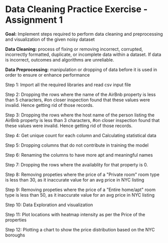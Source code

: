 # Data Cleaning Practice Exercise - Assignment 1

**Goal:** Implement steps required to perform data cleaning and preprocessing and visualization of the given noisy dataset 

**Data Cleaning:** process of fixing or removing incorrect, corrupted, incorrectly formatted, duplicate, or incomplete data within a dataset. If data is incorrect, outcomes and algorithms are unreliable.

**Data Preprocessing:** manipulation or dropping of data before it is used in order to ensure or enhance performance

Step 1: Import all the required libraries and read csv input file

Step 2:  Dropping the rows where the name of the AirBnb property is less than 5 characters, 
#on closer inspection found that these values were invalid. Hence getting rid of those records.

Step 3: Dropping the rows where the host name of the person listing the AirBnb property is less than 3 characters, 
#on closer inspection found that these values were invalid. Hence getting rid of those records.

Step 4:  Get unique count for each column and Calculating statistical data

Step 5: Dropping columns that do not contribute in training the model

Step 6: Renaming the columns to have more apt and meaningful names

Step 7: Dropping the rows where the availablity for that property is 0.

Step 8: Removing propeties where the price of a "Private room" room type is less than 30, as it inaccurate value for an avg price in NYC listing

Step 9: Removing propeties where the price of a "Entire home/apt" room type is less than 50, as it inaccurate value for an avg price in NYC listing

Step 10: Data Exploration and visualization 

Step 11: Plot locations with heatmap intensity as per the Price of the properties

Step 12: Plotting a chart to show the price distribution based on the NYC boroughs
